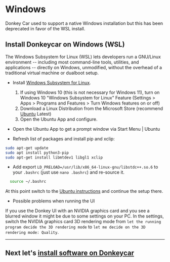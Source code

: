 # Windows

Donkey Car used to support a native Windows installation but this has been 
deprecated in favor of the WSL install. 
## Install Donkeycar on Windows (WSL)

The Windows Subsystem for Linux (WSL) lets developers run a GNU/Linux environment -- including most command-line tools, utilities, and applications -- directly on Windows, unmodified, without the overhead of a traditional virtual machine or dualboot setup.

* Install [Windows Subsystem for Linux](https://docs.microsoft.com/en-us/windows/wsl/install-win10).
  1.  If using Windows 10 (this is not necessary for Windows 11), turn on Windows 10 "Windows Subsystem for Linux" Feature (Settings > Apps > Programs and Features > Turn Windows features on or off)
  2.  Download a Linux Distribution from the Microsoft Store (recommend [Ubuntu](https://www.microsoft.com/en-us/p/ubuntu/9nblggh4msv6?activetab=pivot:overviewtab) Latest)
  3.  Open the Ubuntu App and configure.

* Open the Ubuntu App to get a prompt window via Start Menu | Ubuntu

* Refresh list of packages and install pip and xclip:

```bash
sudo apt-get update
sudo apt install python3-pip
sudo apt-get install libmtdev1 libgl1 xclip
```
* Add export `LD_PRELOAD=/usr/lib/x86_64-linux-gnu/libstdc++.so.6` to your `.bashrc` (just use `nano .bashrc`) and re-source it.

```bash
  source ~/.bashrc
```

At this point switch to the [Ubuntu instructions](http://docs.donkeycar.com/guide/host_pc/setup_ubuntu/) and continue the setup there.

* Possible problems when running the UI

If you use the Donkey UI with an NVIDIA graphics card and you see a blurred window it might be due to some settings on 
your PC. In the settings, switch the NVIDIA graphics card 3D rendering mode from 
`let the running program decide the 3D rendering mode`
to `let me decide on the 3D rendering mode: Quality`.

---
## Next let's [install software on Donkeycar](/guide/install_software/#step-2-install-software-on-donkeycar)
